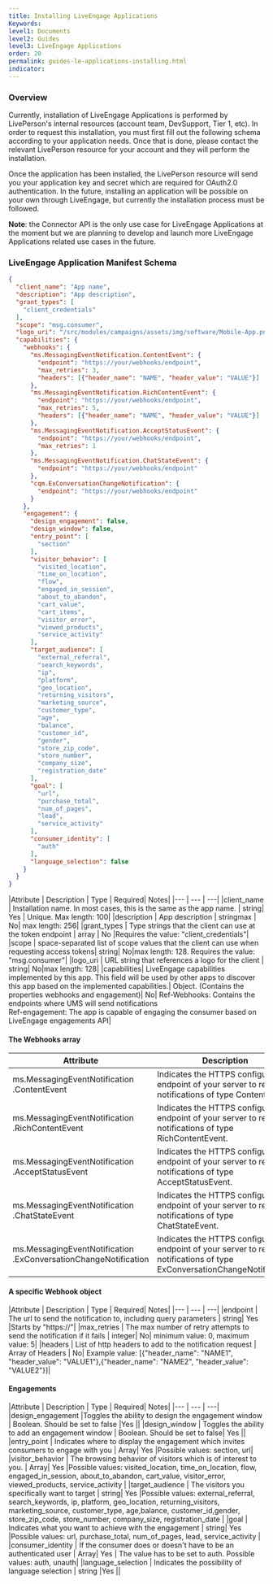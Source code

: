 ```yaml
---
title: Installing LiveEngage Applications
Keywords:
level1: Documents
level2: Guides
level3: LiveEngage Applications
order: 20
permalink: guides-le-applications-installing.html
indicator:
---
```


### Overview

Currently, installation of LiveEngage Applications is performed by LivePerson's internal resources (account team, DevSupport, Tier 1, etc). In order to request this installation, you must first fill out the following schema according to your application needs. Once that is done, please contact the relevant LivePerson resource for your account and they will perform the installation.

Once the application has been installed, the LivePerson resource will send you your application key and secret which are required for OAuth2.0 authentication. In the future, installing an application will be possible on your own through LiveEngage, but currently the installation process must be followed.

**Note**: the Connector API is the only use case for LiveEngage Applications at the moment but we are planning to develop and launch more LiveEngage Applications related use cases in the future.

### LiveEngage Application Manifest Schema

```json
{
  "client_name": "App name",
  "description": "App description",
  "grant_types": [
    "client_credentials"
  ],
  "scope": "msg.consumer",
  "logo_uri": "/src/modules/campaigns/assets/img/software/Mobile-App.png",
  "capabilities": {
    "webhooks": {
      "ms.MessagingEventNotification.ContentEvent": {
        "endpoint": "https://your/webhooks/endpoint",
        "max_retries": 3,
        "headers": [{"header_name": "NAME", "header_value": "VALUE"}]
      },
      "ms.MessagingEventNotification.RichContentEvent": {
        "endpoint": "https://your/webhooks/endpoint",
        "max_retries": 5,
        "headers": [{"header_name": "NAME", "header_value": "VALUE"}]
      },
      "ms.MessagingEventNotification.AcceptStatusEvent": {
        "endpoint": "https://your/webhooks/endpoint",
        "max_retries": 1
      },
      "ms.MessagingEventNotification.ChatStateEvent": {
        "endpoint": "https://your/webhooks/endpoint"
      },
      "cqm.ExConversationChangeNotification": {
        "endpoint": "https://your/webhooks/endpoint"
      }
    },
    "engagement": {
      "design_engagement": false,
      "design_window": false,
      "entry_point": [
        "section"
      ],
      "visitor_behavior": [
        "visited_location",
        "time_on_location",
        "flow",
        "engaged_in_session",
        "about_to_abandon",
        "cart_value",
        "cart_items",
        "visitor_error",
        "viewed_products",
        "service_activity"
      ],
      "target_audience": [
        "external_referral",
        "search_keywords",
        "ip",
        "platform",
        "geo_location",
        "returning_visitors",
        "marketing_source",
        "customer_type",
        "age",
        "balance",
        "customer_id",
        "gender",
        "store_zip_code",
        "store_number",
        "company_size",
        "registration_date"
      ],
      "goal": [
        "url",
        "purchase_total",
        "num_of_pages",
        "lead",
        "service_activity"
      ],
      "consumer_identity": [
        "auth"
      ],
      "language_selection": false
    }
  }
}
```

|Attribute | Description | Type | Required| Notes|
|--- | --- | ---|
|client_name | Installation name. In most cases, this is the same as the app name. | string| Yes | Unique. Max length: 100|
|description | App description | stringmax | No| max length: 256|
|grant_types | Type strings that the client can use at the token endpoint | array | No |Requires the value: "client_credentials"|
|scope | space-separated list of scope values that the client can use when requesting access tokens| string| No|max length: 128. Requires the value: "msg.consumer"|
|logo_uri | URL string that references a logo for the client | string| No|max length: 128|
|capabilities| LiveEngage capabilities implemented by this app. This field will be used by other apps to discover this app based on the implemented capabilities.| Object. (Contains the properties webhooks and engagement)| No| Ref-Webhooks: Contains the endpoints where UMS will send notifications <br /> Ref-engagement: The app is capable of engaging the consumer based on LiveEngage engagements API|

#### The Webhooks array

|Attribute | Description | Type |
|--- | --- | ---|
|ms.MessagingEventNotification .ContentEvent | Indicates the HTTPS configuration endpoint of your server to receive notifications of type ContentEvent. | webhook |
|ms.MessagingEventNotification .RichContentEvent |  Indicates the HTTPS configuration endpoint of your server to receive notifications of type RichContentEvent. | webhook |
|ms.MessagingEventNotification .AcceptStatusEvent |Indicates the HTTPS configuration endpoint of your server to receive notifications of type AcceptStatusEvent. |  webhook |
|ms.MessagingEventNotification .ChatStateEvent | Indicates the HTTPS configuration endpoint of your server to receive notifications of type ChatStateEvent. |  webhook |
|ms.MessagingEventNotification .ExConversationChangeNotification | Indicates the HTTPS configuration endpoint of your server to receive notifications of type ExConversationChangeNotification. |  webhook |

#### A specific Webhook object

|Attribute | Description | Type | Required| Notes|
|--- | --- | ---|
|endpoint | The url to send the notification to, including query parameters | string| Yes |Starts by "https://"|
|max_retries | The max number of retry attempts to send the notification if it fails | integer| No| minimum value: 0, maximum value: 5|
|headers | List of http headers to add to the notification request | Array of Headers | No| Example value:  [{"header_name": "NAME1", "header_value": "VALUE1"},{"header_name": "NAME2", "header_value": "VALUE2"}]|

#### Engagements

|Attribute | Description | Type | Required| Notes|
|--- | --- | ---|
|design_engagement |Toggles the ability to design the engagement window | Boolean. Should be set to false |Yes ||
|design_window | Toggles the ability to add an engagement window | Boolean. Should be set to false| Yes ||
|entry_point |  Indicates where to display the engagement which invites consumers to engage with you | Array| Yes |Possible values: section, url|
|visitor_behavior | The browsing behavior of visitors which is of interest to you.  | Array| Yes |Possible values: visited_location, time_on_location, flow, engaged_in_session, about_to_abandon, cart_value, visitor_error, viewed_products, service_activity |
|target_audience | The visitors you specifically want to target |  string| Yes |Possible values: external_referral, search_keywords, ip, platform, geo_location, returning_visitors, marketing_source, customer_type, age,balance, customer_id,gender, store_zip_code, store_number, company_size, registration_date |
|goal |  Indicates what you want to achieve with the engagement | string| Yes |Possible values: url, purchase_total, num_of_pages, lead, service_activity |
|consumer_identity | If the consumer does or doesn't have to be an authenticated user |  Array| Yes | The value has to be set to auth. Possible values: auth, unauth|
|language_selection | Indicates the possibility of language selection  |  string |Yes ||
